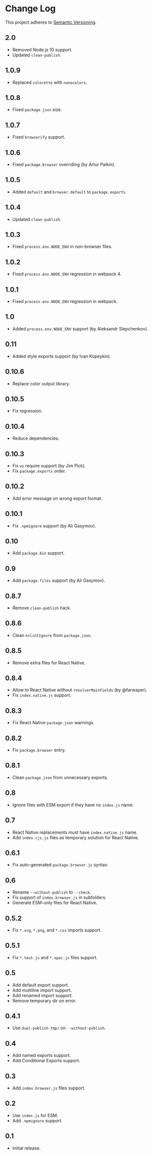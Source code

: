 # Change Log
This project adheres to [Semantic Versioning](http://semver.org/).

## 2.0
* Removed Node.js 10 support.
* Updated `clean-publish`.

## 1.0.9
* Replaced `colorette` with `nanocolors`.

## 1.0.8
* Fixed `package.json` size.

## 1.0.7
* Fixed `browserify` support.

## 1.0.6
* Fixed `package.browser` overriding (by Artur Paikin).

## 1.0.5
* Added `default` and `browser.default` to `package.exports`.

## 1.0.4
* Updated `clean-publish`.

## 1.0.3
* Fixed `process.env.NODE_ENV` in non-browser files.

## 1.0.2
* Fixed `process.env.NODE_ENV` regression in webpack 4.

## 1.0.1
* Fixed `process.env.NODE_ENV` regression in webpack.

## 1.0
* Added `process.env.NODE_ENV` support (by Aleksandr Slepchenkov).

## 0.11
* Added style exports support (by Ivan Kopeykin).

## 0.10.6
* Replace color output library.

## 0.10.5
* Fix regression.

## 0.10.4
* Reduce dependencies.

## 0.10.3
* Fix `ws` require support (by Jim Pick).
* Fix `package.exports` order.

## 0.10.2
* Add error message on wrong export format.

## 0.10.1
* Fix `.npmignore` support (by Ali Gasymov).

## 0.10
* Add `package.bin` support.

## 0.9
* Add `package.files` support (by Ali Gasymov).

## 0.8.7
* Remove `clean-publish` hack.

## 0.8.6
* Clean `eslintIgnore` from `package.json`.

## 0.8.5
* Remove extra files for React Native.

## 0.8.4
* Allow to React Native without `resolverMainFields` (by @farwayer).
* Fix `index.native.js` support.

## 0.8.3
* Fix React Native `package.json` warnings.

## 0.8.2
* Fix `package.browser` entry.

## 0.8.1
* Clean `package.json` from unnecessary exports.

## 0.8
* Ignore files with ESM export if they have no `index.js` name.

## 0.7
* React Native replacements must have `index.native.js` name.
* Add `index.cjs.js` files as temporary solution for React Native.

## 0.6.1
* Fix auto-generated `package.browser.js` syntax.

## 0.6
* Rename `--without-publish` to `--check`.
* Fix support of `index.browser.js` in subfolders.
* Generate ESM-only files for React Native.

## 0.5.2
* Fix `*.svg`, `*.png`, and `*.css` imports support.

## 0.5.1
* Fix `*.test.js` and `*.spec.js` files support.

## 0.5
* Add default export support.
* Add multiline import support.
* Add renamed import support.
* Remove temporary dir on error.

## 0.4.1
* Use `dual-publish-tmp/` on `--without-publish`.

## 0.4
* Add named exports support.
* Add Conditional Exports support.

## 0.3
* Add `index.browser.js` files support.

## 0.2
* Use `index.js` for ESM.
* Add `.npmignore` support.

## 0.1
* Initial release.
